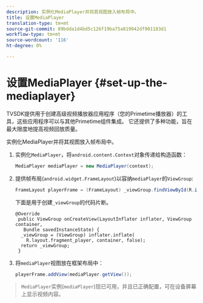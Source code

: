 ```yaml
---
description: 实例化MediaPlayer并将其视图放入帧布局中。
title: 设置MediaPlayer
translation-type: tm+mt
source-git-commit: 89bdda1d4bd5c126f19ba75a819942df901183d1
workflow-type: tm+mt
source-wordcount: '116'
ht-degree: 0%

---
```



# 设置MediaPlayer {#set-up-the-mediaplayer}

TVSDK提供用于创建高级视频播放器应用程序（您的Primetime播放器）的工具，这些应用程序可以与其他Primetime组件集成。 它还提供了多种功能，旨在最大限度地提高视频回放质量。

实例化MediaPlayer并将其视图放入帧布局中。

1. 实例化`MediaPlayer`，将`android.content.Context`对象传递给构造函数：

   ```java
   MediaPlayer mediaPlayer = new MediaPlayer(context);
   ```

1. 提供帧布局(`android.widget.FrameLayout`)以容纳`mediaPlayer`的`ViewGroup`:

   ```java
   FrameLayout playerFrame = (FrameLayout) _viewGroup.findViewById(R.id.playerFrame);
   ```

   下面是用于创建`_viewGroup`的代码片断。

   ```
   @Override 
    public ViewGroup onCreateView(LayoutInflater inflater, ViewGroup container, 
      Bundle savedInstanceState) { 
     _viewGroup = (ViewGroup) inflater.inflate( 
       R.layout.fragment_player, container, false); 
     return _viewGroup; 
    }
   ```

1. 将`mediaPlayer`视图放在框架布局中：

   ```java
   playerFrame.addView(mediaPlayer.getView());
   ```

>`MediaPlayer`实例(`mediaPlayer`)现已可用，并且已正确配置，可在设备屏幕上显示视频内容。